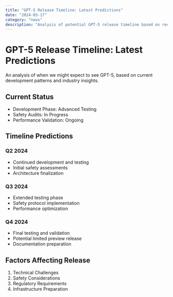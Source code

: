 ```yaml
---
title: "GPT-5 Release Timeline: Latest Predictions"
date: "2024-03-17"
category: "news"
description: "Analysis of potential GPT-5 release timeline based on recent developments"
---
```


# GPT-5 Release Timeline: Latest Predictions

An analysis of when we might expect to see GPT-5, based on current development patterns and industry insights.

## Current Status

- Development Phase: Advanced Testing
- Safety Audits: In Progress
- Performance Validation: Ongoing

## Timeline Predictions

### Q2 2024
- Continued development and testing
- Initial safety assessments
- Architecture finalization

### Q3 2024
- Extended testing phase
- Safety protocol implementation
- Performance optimization

### Q4 2024
- Final testing and validation
- Potential limited preview release
- Documentation preparation

## Factors Affecting Release

1. Technical Challenges
2. Safety Considerations
3. Regulatory Requirements
4. Infrastructure Preparation